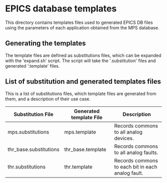 # EPICS database templates

This directory contains templates files used to generated EPICS DB files using the parameters of each application obtained from the MPS database.

## Generating the templates

The template files are defined as substitutions files, which can be expanded with the 'expand.sh' script. The script will take the '.substitution' files and generated '.template' files.

## List of substitution and generated templates files

This is a list of substitutions files, which template files are generated from them, and a description of their use case.

Substitution File       | Generated template File  | Description
------------------------|--------------------------|------------------------------------
mps.substitutions       | mps.template             | Records commons to all analog devices.
thr_base.substitutions  | thr_base.template        | Records commons to all analog faults.
thr.substitutions       | thr.template             | Records commons to each bit in each analog fault.